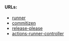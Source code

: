 #### URLs:
- [runner](https://github.com/actions/runner/releases)
- [commitizen](https://github.com/commitizen/cz-cli/releases)
- [release-please](https://github.com/googleapis/release-please/releases)
- [actions-runner-controller](https://github.com/actions/actions-runner-controller/releases)
